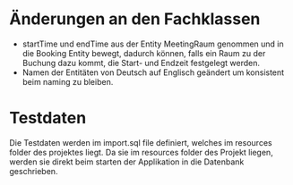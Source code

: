 # Änderungen an den Fachklassen
- startTime und endTime aus der Entity MeetingRaum genommen und in die Booking Entity bewegt, dadurch können, falls ein Raum zu der Buchung dazu kommt, die Start- und Endzeit festgelegt werden.
- Namen der Entitäten von Deutsch auf Englisch geändert um konsistent beim naming zu bleiben.

# Testdaten
Die Testdaten werden im import.sql file definiert, welches im resources folder des projektes liegt. Da sie im resources folder des Projekt liegen, werden sie direkt beim starten der Applikation in die Datenbank geschrieben.